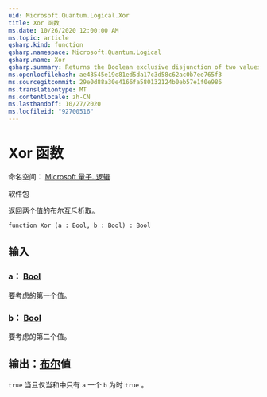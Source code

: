 ```yaml
---
uid: Microsoft.Quantum.Logical.Xor
title: Xor 函数
ms.date: 10/26/2020 12:00:00 AM
ms.topic: article
qsharp.kind: function
qsharp.namespace: Microsoft.Quantum.Logical
qsharp.name: Xor
qsharp.summary: Returns the Boolean exclusive disjunction of two values.
ms.openlocfilehash: ae43545e19e81ed5da17c3d58c62ac0b7ee765f3
ms.sourcegitcommit: 29e0d88a30e4166fa580132124b0eb57e1f0e986
ms.translationtype: MT
ms.contentlocale: zh-CN
ms.lasthandoff: 10/27/2020
ms.locfileid: "92700516"
---
```

# <a name="xor-function"></a>Xor 函数

命名空间： [Microsoft 量子. 逻辑](xref:Microsoft.Quantum.Logical)

软件包 [](https://nuget.org/packages/)


返回两个值的布尔互斥析取。

```qsharp
function Xor (a : Bool, b : Bool) : Bool
```


## <a name="input"></a>输入

### <a name="a--bool"></a>a： [Bool](xref:microsoft.quantum.lang-ref.bool)

要考虑的第一个值。


### <a name="b--bool"></a>b： [Bool](xref:microsoft.quantum.lang-ref.bool)

要考虑的第二个值。



## <a name="output--bool"></a>输出：[布尔](xref:microsoft.quantum.lang-ref.bool)值

`true` 当且仅当和中只有 `a` 一个 `b` 为时 `true` 。